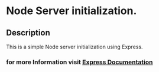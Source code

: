 # Node Server initialization.

## Description

This is a simple Node server initialization using Express.

### for more Information visit [Express Documentation](https://expressjs.com/)
